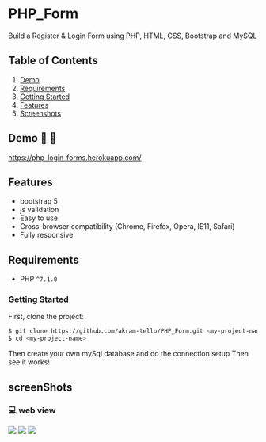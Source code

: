 # PHP_Form
Build a Register &amp; Login Form using PHP, HTML, CSS, Bootstrap and MySQL

## Table of Contents
1. [Demo](#Demo)
1. [Requirements](#requirements)
1. [Getting Started](#getting-started)
1. [Features](#features)
1. [Screenshots](#screenShots)

## Demo :rocket: :rocket:
https://php-login-forms.herokuapp.com/

## Features
* bootstrap 5
* js validation
* Easy to use
* Cross-browser compatibility (Chrome, Firefox, Opera, IE11, Safari)
* Fully responsive

## Requirements
* PHP `^7.1.0`

### Getting Started

First, clone the project:

```bash
$ git clone https://github.com/akram-tello/PHP_Form.git <my-project-name>
$ cd <my-project-name>
```
Then create your own mySql database and do the connection setup
Then see it works! 


## screenShots
### 💻 web view
![](https://php-login-forms.herokuapp.com/assets/screenshoot/login-form.png)
![](https://php-login-forms.herokuapp.com/register-form.png)
![](https://php-login-forms.herokuapp.com/forgot-form.png)
